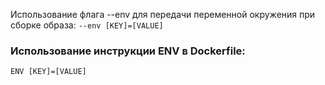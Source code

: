 Использование флага ​--env для передачи переменной окружения при сборке образа: 
 `--env [KEY]=[VALUE]`
 
 ### Использование инструкции ENV в Dockerfile: 
 `ENV [KEY]=[VALUE]`
 